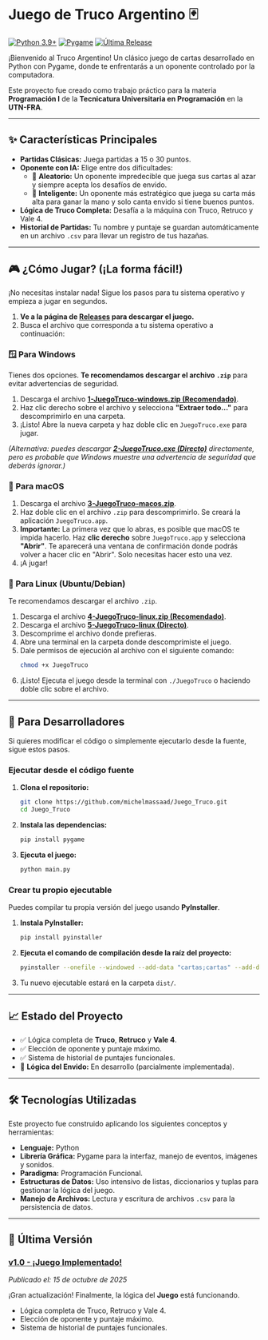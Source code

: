# Juego de Truco Argentino 🃏
[![Python 3.9+](https://img.shields.io/badge/Python-3.9+-blue.svg)](https://www.python.org/) [![Pygame](https://img.shields.io/badge/Pygame-2.5.2-green.svg)](https://www.pygame.org/) [![Última Release](https://img.shields.io/github/v/release/michelmassaad/Juego_Truco)](https://github.com/michelmassaad/Juego_Truco/releases/latest)

¡Bienvenido al Truco Argentino\! Un clásico juego de cartas desarrollado en Python con Pygame, donde te enfrentarás a un oponente controlado por la computadora.

Este proyecto fue creado como trabajo práctico para la materia **Programación I** de la **Tecnicatura Universitaria en Programación** en la **UTN-FRA**.

-----

## ✨ Características Principales

  * **Partidas Clásicas:** Juega partidas a 15 o 30 puntos.
  * **Oponente con IA:** Elige entre dos dificultades:
      * 🤖 **Aleatorio:** Un oponente impredecible que juega sus cartas al azar y siempre acepta los desafíos de envido.
      * 🧠 **Inteligente:** Un oponente más estratégico que juega su carta más alta para ganar la mano y solo canta envido si tiene buenos puntos.
  * **Lógica de Truco Completa:** Desafía a la máquina con Truco, Retruco y Vale 4.
  * **Historial de Partidas:** Tu nombre y puntaje se guardan automáticamente en un archivo `.csv` para llevar un registro de tus hazañas.

-----

## 🎮 ¿Cómo Jugar? (¡La forma fácil\!)
¡No necesitas instalar nada\! Sigue los pasos para tu sistema operativo y empieza a jugar en segundos.

1.  **Ve a la página de [Releases](https://github.com/michelmassaad/Juego_Truco/releases/tag/v1.0) para descargar el juego.**
2.  Busca el archivo que corresponda a tu sistema operativo a continuación:


### 🪟 Para Windows

Tienes dos opciones. **Te recomendamos descargar el archivo `.zip`** para evitar advertencias de seguridad.

1.  Descarga el archivo [**1-JuegoTruco-windows.zip (Recomendado)**](https://github.com/michelmassaad/Juego_Truco/releases/download/v1.0/1-JuegoTruco-windows.zip).
2.  Haz clic derecho sobre el archivo y selecciona **"Extraer todo..."** para descomprimirlo en una carpeta.
3.  ¡Listo\! Abre la nueva carpeta y haz doble clic en `JuegoTruco.exe` para jugar.

*(Alternativa: puedes descargar [**2-JuegoTruco.exe (Directo)**](https://github.com/michelmassaad/Juego_Truco/releases/download/v1.0/2-JuegoTruco.exe) directamente, pero es probable que Windows muestre una advertencia de seguridad que deberás ignorar.)*


###  Para macOS

1.  Descarga el archivo [**3-JuegoTruco-macos.zip**](https://github.com/michelmassaad/Juego_Truco/releases/download/v1.0/3-JuegoTruco-macos.zip).
2.  Haz doble clic en el archivo `.zip` para descomprimirlo. Se creará la aplicación `JuegoTruco.app`.
3.  **Importante:** La primera vez que lo abras, es posible que macOS te impida hacerlo. Haz **clic derecho** sobre `JuegoTruco.app` y selecciona **"Abrir"**. Te aparecerá una ventana de confirmación donde podrás volver a hacer clic en "Abrir". Solo necesitas hacer esto una vez.
4.  ¡A jugar\!


### 🐧 Para Linux (Ubuntu/Debian)

Te recomendamos descargar el archivo `.zip`.

1.  Descarga el archivo [**4-JuegoTruco-linux.zip (Recomendado)**](https://github.com/michelmassaad/Juego_Truco/releases/download/v1.0/4-JuegoTruco-linux.zip).
2.  Descarga el archivo [**5-JuegoTruco-linux (Directo)**](https://github.com/michelmassaad/Juego_Truco/releases/download/v1.0/5-JuegoTruco).
3.  Descomprime el archivo donde prefieras.
4.  Abre una terminal en la carpeta donde descomprimiste el juego.
5.  Dale permisos de ejecución al archivo con el siguiente comando:
    ```bash
    chmod +x JuegoTruco
    ```
6.  ¡Listo\! Ejecuta el juego desde la terminal con `./JuegoTruco` o haciendo doble clic sobre el archivo.


-----

## 🚀 Para Desarrolladores

Si quieres modificar el código o simplemente ejecutarlo desde la fuente, sigue estos pasos.

### Ejecutar desde el código fuente

1.  **Clona el repositorio:**
    ```bash
    git clone https://github.com/michelmassaad/Juego_Truco.git
    cd Juego_Truco
    ```
2.  **Instala las dependencias:**
    ```bash
    pip install pygame
    ```
3.  **Ejecuta el juego:**
    ```bash
    python main.py
    ```

### Crear tu propio ejecutable

Puedes compilar tu propia versión del juego usando **PyInstaller**.

1.  **Instala PyInstaller:**
    ```bash
    pip install pyinstaller
    ```
2.  **Ejecuta el comando de compilación desde la raíz del proyecto:**
    ```bash
    pyinstaller --onefile --windowed --add-data "cartas;cartas" --add-data "audio;audio" --add-data "archivos;archivos" main.py
    ```
3.  Tu nuevo ejecutable estará en la carpeta `dist/`.

-----

## 📈 Estado del Proyecto

  * ✅ Lógica completa de **Truco**, **Retruco** y **Vale 4**.
  * ✅ Elección de oponente y puntaje máximo.
  * ✅ Sistema de historial de puntajes funcionales.
  * 🚧 **Lógica del Envido:** En desarrollo (parcialmente implementada).

-----

## 🛠️ Tecnologías Utilizadas

Este proyecto fue construido aplicando los siguientes conceptos y herramientas:

  * **Lenguaje:** Python
  * **Librería Gráfica:** Pygame para la interfaz, manejo de eventos, imágenes y sonidos.
  * **Paradigma:** Programación Funcional.
  * **Estructuras de Datos:** Uso intensivo de listas, diccionarios y tuplas para gestionar la lógica del juego.
  * **Manejo de Archivos:** Lectura y escritura de archivos `.csv` para la persistencia de datos.

-----

## 📜 Última Versión

### [v1.0 - ¡Juego Implementado!](https://github.com/michelmassaad/Juego_Truco/releases/tag/v1.0)
*Publicado el: 15 de octubre de 2025*

¡Gran actualización! Finalmente, la lógica del **Juego** está funcionando.

* Lógica completa de Truco, Retruco y Vale 4.
* Elección de oponente y puntaje máximo.
* Sistema de historial de puntajes funcionales.
